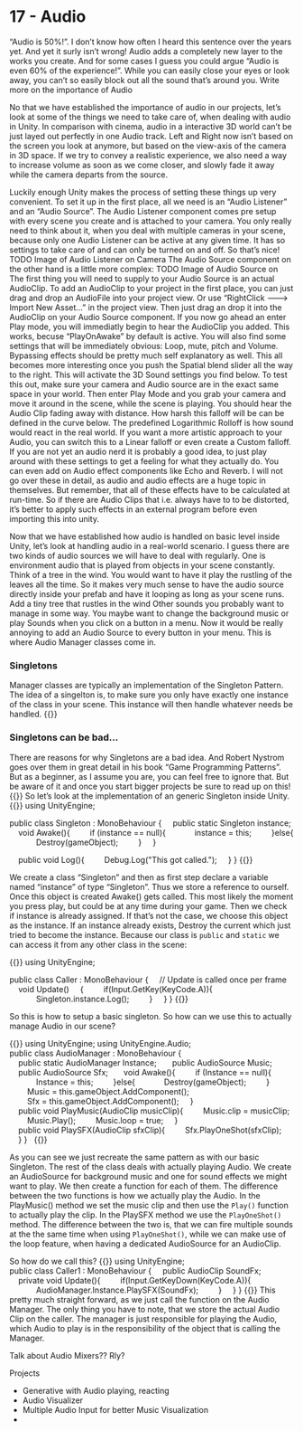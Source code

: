 # 17 - Audio
“Audio is 50%!”. I don’t know how often I heard this sentence over the years yet. And yet it surly isn’t wrong! Audio adds a completely new layer to the works you create. And for some cases I guess you could argue “Audio is even 60% of the experience!”. While you can easily close your eyes or look away, you can’t so easily block out all the sound that’s around you.
Write more on the importance of Audio

No that we have established the importance of audio in our projects, let’s look at some of the things we need to take care of, when dealing with audio in Unity. In comparison with cinema, audio in a interactive 3D world can’t be just layed out perfectly in one Audio track. Left and Right now isn’t based on the screen you look at anymore, but based on the view-axis of the camera in 3D space. If we try to convey a realistic experience, we also need a way to increase volume as soon as we come closer, and slowly fade it away while the camera departs from the source.

Luckily enough Unity makes the process of setting these things up very convenient. To set it up in the first place, all we need is an “Audio Listener” and an “Audio Source”. The Audio Listener component comes pre setup with every scene you create and is attached to your camera. You only really need to think about it, when you deal with multiple cameras in your scene, because only one Audio Listener can be active at any given time. It has so settings to take care of and can only be turned on and off. So that’s nice!
TODO Image of Audio Listener on Camera
The Audio Source component on the other hand is a little more complex:
TODO Image of Audio Source on 
The first thing you will need to supply to your Audio Source is an actual AudioClip. To add an AudioClip to your project in the first place, you can just drag and drop an AudioFile into your project view. Or use “RightClick ---> Import New Asset...” in the project view. Then just drag an drop it into the AudioClip on your Audio Source component. If you now go ahead an enter Play mode, you will immediatly begin to hear the AudioClip you added. This works, becuse “PlayOnAwake” by default is active. You will also find some settings that will be immediately obvious: Loop, mute, pitch and Volume. Bypassing effects should be pretty much self explanatory as well.
This all becomes more interesting once you push the Spatial blend slider all the way to the right. This will activate the 3D Sound settings you find below. To test this out, make sure your camera and Audio source are in the exact same space in your world. Then enter Play Mode and you grab your camera and move it around in the scene, while the scene is playing. You should hear the Audio Clip fading away with distance.
How harsh this falloff will be can be defined in the curve below. The predefined Logarithmic Rolloff is how sound would react in the real world. If you want a more artistic approach to your Audio, you can switch this to a Linear falloff or even create a Custom falloff.
If you are not yet an audio nerd it is probably a good idea, to just play around with these settings to get a feeling for what they actually do. You can even add on Audio effect components like Echo and Reverb. I will not go over these in detail, as audio and audio effects are a huge topic in themselves. But remember, that all of these effects have to be calculated at run-time. So if there are Audio Clips that i.e. always have to to be distorted, it’s better to apply such effects in an external program before even importing this into unity.

Now that we have established how audio is handled on basic level inside Unity, let’s look at handling audio in a real-world scenario. I guess there are two kinds of audio sources we will have to deal with regularly. One is environment audio that is played from objects in your scene constantly. Think of a tree in the wind. You would want to have it play the rustling of the leaves all the time. So it makes very much sense to have the audio source directly inside your prefab and have it looping as long as your scene runs.
Add a tiny tree that rustles in the wind
Other sounds you probably want to manage in some way. You maybe want to change the background music or play Sounds when you click on a button in a menu. Now it would be really annoying to add an Audio Source to every button in your menu. This is where Audio Manager classes come in.

### Singletons
Manager classes are typically an implementation of the Singleton Pattern. The idea of a singelton is, to make sure you only have exactly one instance of the class in your scene. This instance will then handle whatever needs be handled.
{{<expand>}}
### Singletons can be bad...
There are reasons for why Singletons are a bad idea. And Robert Nystrom goes over them in great detail in his book “Game Programming Patterns”. But as a beginner, as I assume you are, you can feel free to ignore that. But be aware of it and once you start bigger projects be sure to read up on this!
{{</expand>}}
So let’s look at the implementation of an generic Singleton inside Unity.
{{<highlight c>}}
using UnityEngine;

public class Singleton : MonoBehaviour
{
    public static Singleton instance;
    void Awake(){
        if (instance == null){
            instance = this;
        }else{
            Destroy(gameObject);
        }
    }

    public void Log(){
        Debug.Log("This got called.");
    }
}
{{</highlight>}}

We create a class “Singleton”  and then as first step declare a variable named “instance” of type “Singleton”. Thus we store a reference to ourself. Once this object is created Awake() gets called. This most likely the moment you press play, but could be at any time during your game. Then we check if instance is already assigned. If that’s not the case, we choose this object as the instance. If an instance already exists, Destroy the current which just tried to become the instance.
Because our class is `public` and `static` we can access it from any other class in the scene:


{{<highlight c>}}
using UnityEngine;

public class Caller : MonoBehaviour
{
    // Update is called once per frame
    void Update()
    {
        if(Input.GetKey(KeyCode.A)){
            Singleton.instance.Log();
        }
    }
}
{{</highlight>}}

So this is how to setup a basic singleton.
So how can we use this to actually manage Audio in our scene?

{{<highlight c>}}
using UnityEngine;
using UnityEngine.Audio;
 
public class AudioManager : MonoBehaviour
{
    public static AudioManager Instance;
 
    public AudioSource Music;
    public AudioSource Sfx;
 
    void Awake(){
        if (Instance == null){
            Instance = this;
        }else{
            Destroy(gameObject);
        }
 
        Music = this.gameObject.AddComponent<AudioSource>();
        Sfx = this.gameObject.AddComponent<AudioSource>();
    }
 
    public void PlayMusic(AudioClip musicClip){
        Music.clip = musicClip;
        Music.Play();
        Music.loop = true;
    }
 
    public void PlaySFX(AudioClip sfxClip){
        Sfx.PlayOneShot(sfxClip);
    }
}
 
{{</highlight>}}

As you can see we just recreate the same pattern as with our basic Singleton. The rest of the class deals with actually playing Audio. We create an AudioSource for background music and one for sound effects we might want to play. We then create a function for each of them. The difference between the two functions is how we actually play the Audio.
In the PlayMusic() method we set the music clip and then use the `Play()` function to actually play the clip. 
In the PlaySFX method we use the `PlayOneShot()` method. The difference between the two is, that we can fire multiple sounds at the the same time when using `PlayOneShot()`, while we can make use of the loop feature, when having a dedicated AudioSource for an AudioClip.

So how do we call this?
{{<highlight c>}}
using UnityEngine;
 
public class Caller1 : MonoBehaviour
{
    public AudioClip SoundFx;
 
    private void Update(){
        if(Input.GetKeyDown(KeyCode.A)){
            AudioManager.Instance.PlaySFX(SoundFx);
        }
    }
}
{{</highlight>}}
This pretty much straight forward, as we just call the function on the Audio Manager. The only thing you have to note, that we store the actual Audio Clip on the caller. The manager is just responsible for playing the Audio, which Audio to play is in the responsibility of the object that is calling the Manager.

Talk about Audio Mixers?? Rly?

Projects
- Generative with Audio playing, reacting
- Audio Visualizer
- Multiple Audio Input for better Music Visualization
- 

